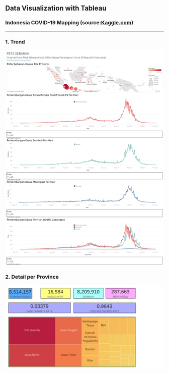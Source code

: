 ## Data Visualization with Tableau
### Indonesia COVID-19 Mapping (source:[Kaggle.com](https://www.kaggle.com/datasets/hendratno/covid19-indonesia))
<hr>

### 1. **Trend**
[![Map](https://github.com/kevinchenkc/Tableau-Covid-Indonesia/blob/main/IDN%20Covid%20Map.png?raw=True)](https://public.tableau.com/app/profile/kevin8753/viz/Kevin-Covid-19Dashboard2/IDNCovidMap?publish=yes)

### 2. **Detail per Province**
[![Province](https://github.com/kevinchenkc/Tableau-Covid-Indonesia/blob/main/IDN%20Covid%20Detail.png?raw=True)](https://public.tableau.com/app/profile/kevin8753/viz/Kevin-Covid-19Dashboard/Detail?publish=yes)
